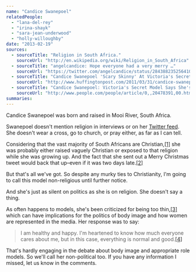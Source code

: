 ```yaml
---
name: "Candice Swanepoel"
relatedPeople:
  - "lana-del-rey"
  - "irina-shayk"
  - "sara-jean-underwood"
  - "holly-willoughby"
date: "2013-02-19"
sources:
  - sourceTitle: "Religion in South Africa."
    sourceUrl: "http://en.wikipedia.org/wiki/Religion_in_South_Africa"
  - sourceTitle: "angelcandice: Hope everyone had a very merry …"
    sourceUrl: "https://twitter.com/angelcandice/status/284388235256410114"
  - sourceTitle: "Candice Swanepoel 'Scary Skinny' At Victoria's Secret Swim Event."
    sourceUrl: "http://www.huffingtonpost.com/2011/03/31/candice-swanepoel-skinny-victorias-secret_n_843138.html#slide=more18888"
  - sourceTitle: "Candice Swanepoel: Victoria's Secret Model Says She's Healthy."
    sourceUrl: "http://www.people.com/people/article/0,,20478391,00.html"
summaries:
---
```


Candice Swanepoel was born and raised in Mooi River, South Africa.

Swanepoel doesn't mention religion in interviews or on her [Twitter feed](https://twitter.com/angelcandice). She doesn't wear a cross, go to church, or pray either, as far as I can tell.

Considering that the vast majority of South Africans are Christian,<a class="source-citation" href="#http%3A%2F%2Fen.wikipedia.org%2Fwiki%2FReligion_in_South_Africa" title="Religion in South Africa.">[1]</a> she was probably either raised vaguely Christian or exposed to that religion while she was growing up. And the fact that she sent out a Merry Christmas tweet would back that up–even if it was two days late.<a class="source-citation" href="#https%3A%2F%2Ftwitter.com%2Fangelcandice%2Fstatus%2F284388235256410114" title="angelcandice: Hope everyone had a very merry …">[2]</a>

But that's all we've got. So despite any murky ties to Christianity, I'm going to call this model non-religious until further notice.

And she's just as silent on politics as she is on religion. She doesn't say a thing.

As often happens to models, she's been criticized for being too thin,<a class="source-citation" href="#http%3A%2F%2Fwww.huffingtonpost.com%2F2011%2F03%2F31%2Fcandice-swanepoel-skinny-victorias-secret_n_843138.html%23slide%3Dmore18888" title="Candice Swanepoel &apos;Scary Skinny&apos; At Victoria&apos;s Secret Swim Event.">[3]</a> which can have implications for the politics of body image and how women are represented in the media. Her response was to say:

>I am healthy and happy. I'm heartened to know how much everyone cares about me, but in this case, everything is normal and good.<a class="source-citation" href="#http%3A%2F%2Fwww.people.com%2Fpeople%2Farticle%2F0%2C%2C20478391%2C00.html" title="Candice Swanepoel: Victoria&apos;s Secret Model Says She&apos;s Healthy.">[4]</a>

That's hardly engaging in the debate about body image and appropriate role models. So we'll call her non-political too. If you have any information I missed, let us know in the comments.